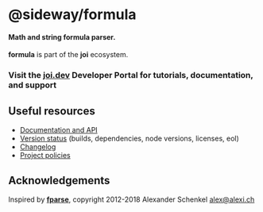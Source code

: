 # @sideway/formula

#### Math and string formula parser.

**formula** is part of the **joi** ecosystem.

### Visit the [joi.dev](https://joi.dev) Developer Portal for tutorials, documentation, and support

## Useful resources

- [Documentation and API](https://joi.dev/module/formula/)
- [Version status](https://joi.dev/resources/status/#formula) (builds, dependencies, node versions, licenses, eol)
- [Changelog](https://joi.dev/module/formula/changelog/)
- [Project policies](https://joi.dev/policies/)

## Acknowledgements

Inspired by [**fparse**](https://github.com/bylexus/fparse), copyright 2012-2018 Alexander Schenkel <alex@alexi.ch>
